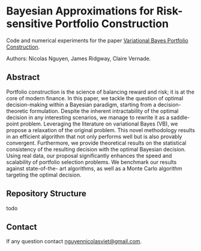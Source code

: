 # Bayesian Approximations for Risk-sensitive Portfolio Construction
Code and numerical experiments for the paper [Variational Bayes Portfolio Construction](https://arxiv.org/pdf/2411.06192).

Authors: Nicolas Nguyen, James Ridgway, Claire Vernade.


## Abstract
Portfolio construction is the science of balancing reward and risk; it is at the core of modern finance.
In this paper, we tackle the question of optimal decision-making within a Bayesian paradigm, starting from a decision-theoretic formulation. Despite the inherent intractability of the optimal decision in any interesting scenarios, we manage to rewrite it as a saddle-point problem. Leveraging the literature on variational Bayes (VB), we propose a relaxation of the original problem. This novel methodology results in an efficient algorithm that not only performs well but is also provably convergent. Furthermore, we provide theoretical results on the statistical consistency of the resulting decision with the optimal Bayesian decision. Using real data, our proposal significantly enhances the speed and scalability of portfolio selection problems. We benchmark our results against state-of-the- art algorithms, as well as a Monte Carlo algorithm targeting the optimal decision.


## Repository Structure
todo

## Contact
If any question contact nguyennicolasviet@gmail.com.
